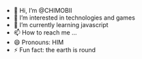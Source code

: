 - 👋 Hi, I’m @CHIMOBII
- 👀 I’m interested in technologies and games
- 🌱 I’m currently learning javascript
- 📫 How to reach me ...
- 😄 Pronouns: HIM
- ⚡ Fun fact: the earth is round

<!---
CHIMOBII/CHIMOBII is a ✨ special ✨ repository because its `README.md` (this file) appears on your GitHub profile.
You can click the Preview link to take a look at your changes.
--->
